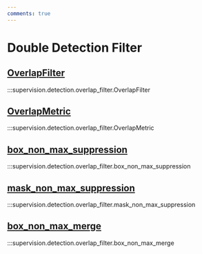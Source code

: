 ```yaml
---
comments: true
---
```


# Double Detection Filter

<div class="md-typeset">
  <h2><a href="#supervision.detection.overlap_filter.OverlapFilter">OverlapFilter</a></h2>
</div>

:::supervision.detection.overlap_filter.OverlapFilter

<div class="md-typeset">
  <h2><a href="#supervision.detection.overlap_filter.OverlapMetric">OverlapMetric</a></h2>
</div>

:::supervision.detection.overlap_filter.OverlapMetric

<div class="md-typeset">
  <h2><a href="#supervision.detection.overlap_filter.box_non_max_suppression">box_non_max_suppression</a></h2>
</div>

:::supervision.detection.overlap_filter.box_non_max_suppression

<div class="md-typeset">
  <h2><a href="#supervision.detection.overlap_filter.mask_non_max_suppression">mask_non_max_suppression</a></h2>
</div>

:::supervision.detection.overlap_filter.mask_non_max_suppression

<div class="md-typeset">
  <h2><a href="#supervision.detection.overlap_filter.box_non_max_merge">box_non_max_merge</a></h2>
</div>

:::supervision.detection.overlap_filter.box_non_max_merge

